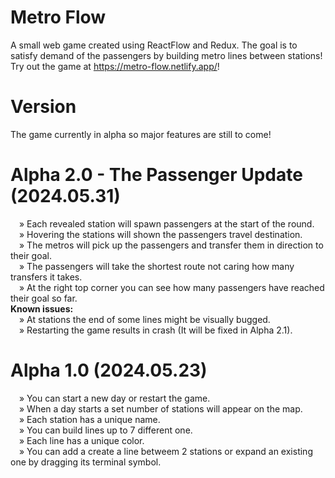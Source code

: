 # Metro Flow

A small web game created using ReactFlow and Redux. The goal is to satisfy demand of the passengers by building metro lines between stations! Try out the game at https://metro-flow.netlify.app/!

# Version

The game currently in alpha so major features are still to come!

# Alpha 2.0 - The Passenger Update (2024.05.31)
&emsp;» Each revealed station will spawn passengers at the start of the round.<br />
&emsp;» Hovering the stations will shown the passengers travel destination.<br />
&emsp;» The metros will pick up the passengers and transfer them in direction to their goal.<br />
&emsp;» The passengers will take the shortest route not caring how many transfers it takes.<br />
&emsp;» At the right top corner you can see how many passengers have reached their goal so far.<br />
<strong>Known issues:</strong><br />
&emsp;» At stations the end of some lines might be visually bugged.<br />
&emsp;» Restarting the game results in crash (It will be fixed in Alpha 2.1).<br />

# Alpha 1.0 (2024.05.23)
&emsp;» You can start a new day or restart the game.<br />
&emsp;» When a day starts a set number of stations will appear on the map.<br />
&emsp;» Each station has a unique name.<br />
&emsp;» You can build lines up to 7 different one.<br />
&emsp;» Each line has a unique color.<br />
&emsp;» You can add a create a line betweem 2 stations or expand an existing one by dragging its terminal symbol.<br />
